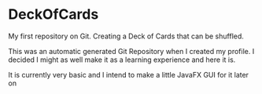 # DeckOfCards
My first repository on Git. Creating a Deck of Cards that can be shuffled.

This was an automatic generated Git Repository when I created my profile. 
I decided I might as well make it as a learning experience and here it is.

It is currently very basic and I intend to make a little JavaFX GUI for it later on
